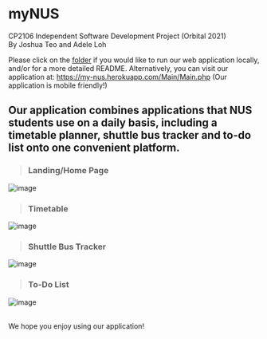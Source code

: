 # myNUS
CP2106 Independent Software Development Project (Orbital 2021) <br />
By Joshua Teo and Adele Loh

Please click on the [folder](/orbital_2021-master-new/orbital_2021-master) if you would like to run our web application locally, and/or for a more detailed README.
Alternatively, you can visit our application at: https://my-nus.herokuapp.com/Main/Main.php (Our application is mobile friendly!)

## Our application combines applications that NUS students use on a daily basis, including a timetable planner, shuttle bus tracker and to-do list onto one convenient platform. <br />
> ### Landing/Home Page
  ![image](https://user-images.githubusercontent.com/77264646/148555839-70662580-a21b-4976-8eaf-7eece1195867.png)

> ### Timetable
  ![image](https://user-images.githubusercontent.com/77264646/148555297-fdaa8402-91fb-4e35-ba87-2ce7b67900a4.png)
> ### Shuttle Bus Tracker
  ![image](https://user-images.githubusercontent.com/77264646/148555401-5bcb90d9-fe31-4371-831b-4e90512aaa7d.png)
> ### To-Do List
  ![image](https://user-images.githubusercontent.com/77264646/148555576-13378c20-2c30-4068-b92d-753dd3e66256.png)

<br />
We hope you enjoy using our application!

  
